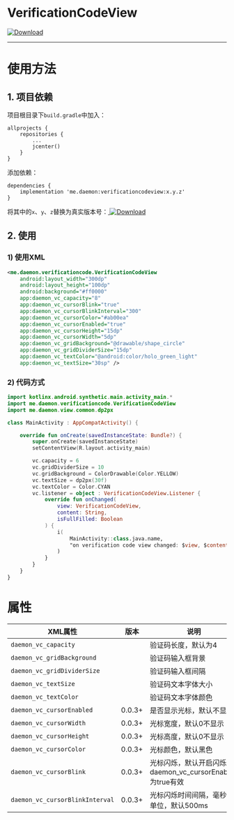 # VerificationCodeView

 [ ![Download](https://api.bintray.com/packages/daemon336699/maven/verificationcodeview/images/download.svg) ](https://bintray.com/daemon336699/maven/verificationcodeview/_latestVersion)

----

# 使用方法

## 1. 项目依赖

项目根目录下`build.gradle`中加入：

```
allprojects {
    repositories {
        ...
        jcenter()
    }
}
```

添加依赖：

```
dependencies {
    implementation 'me.daemon:verificationcodeview:x.y.z'
}
```

将其中的`x`、`y`、`z`替换为真实版本号：[ ![Download](https://api.bintray.com/packages/daemon336699/maven/verificationcodeview/images/download.svg) ](https://bintray.com/daemon336699/maven/verificationcodeview/_latestVersion)

## 2. 使用

### 1) 使用XML

```xml
<me.daemon.verificationcode.VerificationCodeView
    android:layout_width="300dp"
    android:layout_height="100dp"
    android:background="#ff0000"
    app:daemon_vc_capacity="8"
    app:daemon_vc_cursorBlink="true"
    app:daemon_vc_cursorBlinkInterval="300"
    app:daemon_vc_cursorColor="#ab00ea"
    app:daemon_vc_cursorEnabled="true"
    app:daemon_vc_cursorHeight="15dp"
    app:daemon_vc_cursorWidth="5dp"
    app:daemon_vc_gridBackground="@drawable/shape_circle"
    app:daemon_vc_gridDividerSize="15dp"
    app:daemon_vc_textColor="@android:color/holo_green_light"
    app:daemon_vc_textSize="30sp" />
```

### 2) 代码方式

```kotlin
import kotlinx.android.synthetic.main.activity_main.*
import me.daemon.verificationcode.VerificationCodeView
import me.daemon.view.common.dp2px

class MainActivity : AppCompatActivity() {

    override fun onCreate(savedInstanceState: Bundle?) {
        super.onCreate(savedInstanceState)
        setContentView(R.layout.activity_main)

        vc.capacity = 6
        vc.gridDividerSize = 10
        vc.gridBackground = ColorDrawable(Color.YELLOW)
        vc.textSize = dp2px(30f)
        vc.textColor = Color.CYAN
        vc.listener = object : VerificationCodeView.Listener {
            override fun onChanged(
                view: VerificationCodeView,
                content: String,
                isFullFilled: Boolean
            ) {
                i(
                    MainActivity::class.java.name,
                    "on verification code view changed: $view, $content, $isFullFilled"
                )
            }
        }
    }
}
```

# 属性

|  XML属性                        | 版本    | 说明                                                  |
| ------------------------------- | ------ | ---------------------------------------------------- |
| `daemon_vc_capacity`            |        | 验证码长度，默认为4                                     |
| `daemon_vc_gridBackground`      |        | 验证码输入框背景                                        |
| `daemon_vc_gridDividerSize`     |        | 验证码输入框间隔                                        |
| `daemon_vc_textSize`            |        | 验证码文本字体大小                                      |
| `daemon_vc_textColor`           |        | 验证码文本字体颜色                                      |
| `daemon_vc_cursorEnabled`       | 0.0.3+ | 是否显示光标，默认不显示                                 |
| `daemon_vc_cursorWidth`         | 0.0.3+ | 光标宽度，默认0不显示                                   |
| `daemon_vc_cursorHeight`        | 0.0.3+ | 光标高度，默认0不显示                                   |
| `daemon_vc_cursorColor`         | 0.0.3+ | 光标颜色，默认黑色                                      |
| `daemon_vc_cursorBlink`         | 0.0.3+ | 光标闪烁，默认开启闪烁，daemon_vc_cursorEnabled为true有效 |
| `daemon_vc_cursorBlinkInterval` | 0.0.3+ | 光标闪烁时间间隔，毫秒为单位，默认500ms                   |
